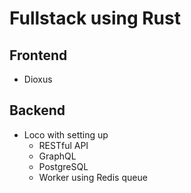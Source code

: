 # Fullstack using Rust 

## Frontend 

- Dioxus

## Backend 

- Loco with setting up  
  - RESTful API 
  - GraphQL
  - PostgreSQL 
  - Worker using Redis queue